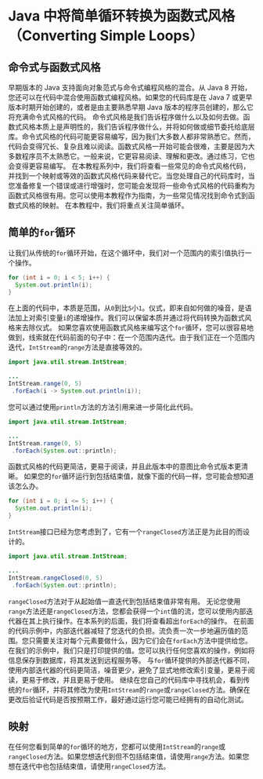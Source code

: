 # Java 中将简单循环转换为函数式风格（Converting Simple Loops）

## 命令式与函数式风格
早期版本的 Java 支持面向对象范式与命令式编程风格的混合。从 Java 8 开始，您还可以在代码中混合使用函数式编程风格。如果您的代码库是在 Java 7 或更早版本时期开始创建的，或者是由主要熟悉早期 Java 版本的程序员创建的，那么它将充满命令式风格的代码。
命令式风格是我们告诉程序做什么以及如何去做。函数式风格本质上是声明性的，我们告诉程序做什么，并将如何做或细节委托给底层库。命令式风格的代码可能更容易编写，因为我们大多数人都非常熟悉它。然而，代码会变得冗长、复杂且难以阅读。函数式风格一开始可能会很难，主要是因为大多数程序员不太熟悉它。一般来说，它更容易阅读、理解和更改。通过练习，它也会变得更容易编写。
在本教程系列中，我们将查看一些常见的命令式风格代码，并找到一个映射或等效的函数式风格代码来替代它。当您处理自己的代码库时，当您准备修复一个错误或进行增强时，您可能会发现将一些命令式风格的代码重构为函数式风格很有用。您可以使用本教程作为指南，为一些常见情况找到命令式到函数式风格的映射。
在本教程中，我们将重点关注简单循环。

## 简单的`for`循环
让我们从传统的`for`循环开始，在这个循环中，我们对一个范围内的索引值执行一个操作。
```java
for (int i = 0; i < 5; i++) {
  System.out.println(i);
}
```
在上面的代码中，本质是范围，从`0`到比`5`小`1`。仪式，即来自如何做的噪音，是语法加上对索引变量`i`的递增操作。我们可以保留本质并通过将代码转换为函数式风格来去除仪式。
如果您喜欢使用函数式风格来编写这个`for`循环，您可以很容易地做到，线索就在代码前面的句子中：在一个范围内迭代。由于我们正在一个范围内迭代，`IntStream`的`range`方法是直接等效的。
```java
import java.util.stream.IntStream;

...
IntStream.range(0, 5)
 .forEach(i -> System.out.println(i));
```
您可以通过使用`println`方法的方法引用来进一步简化此代码。
```java
import java.util.stream.IntStream;

...
IntStream.range(0, 5)
 .forEach(System.out::println);
```
函数式风格的代码更简洁，更易于阅读，并且此版本中的意图比命令式版本更清晰。
如果您的`for`循环运行到包括结束值，就像下面的代码一样，您可能会想知道该怎么办。
```java
for (int i = 0; i <= 5; i++) {
  System.out.println(i);
}
```
`IntStream`接口已经为您考虑到了，它有一个`rangeClosed`方法正是为此目的而设计的。
```java
import java.util.stream.IntStream;

...
IntStream.rangeClosed(0, 5)
 .forEach(System.out::println);
```
`rangeClosed`方法对于从起始值一直迭代到包括结束值非常有用。
无论您使用`range`方法还是`rangeClosed`方法，您都会获得一个`int`值的流，您可以使用内部迭代器在其上执行操作。在本系列的后面，我们将查看超出`forEach`的操作。
在前面的代码示例中，内部迭代器减轻了您迭代的负担。流负责一次一步地遍历值的范围。您只需要关注对每个元素要做什么，因为它们会在`forEach`方法中提供给您。在我们的示例中，我们只是打印提供的值。您可以执行任何您喜欢的操作，例如将信息保存到数据库，将其发送到远程服务等。
与`for`循环提供的外部迭代器不同，使用内部迭代器的代码更简洁，噪音更少，避免了显式地修改索引变量，更易于阅读，更易于修改，并且更易于使用。
继续在您自己的代码库中寻找机会，看到传统的`for`循环，并将其修改为使用`IntStream`的`range`或`rangeClosed`方法。确保在更改后验证代码是否按预期工作，最好通过运行您可能已经拥有的自动化测试。

## 映射
在任何您看到简单的`for`循环的地方，您都可以使用`IntStream`的`range`或`rangeClosed`方法。如果您想迭代到但不包括结束值，请使用`range`方法。如果您想在迭代中也包括结束值，请使用`rangeClosed`方法。